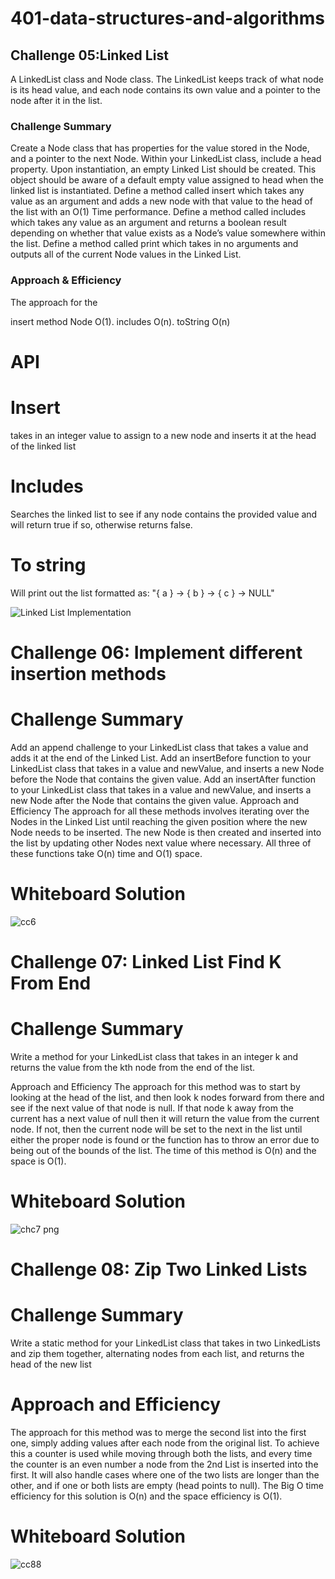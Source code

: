 # 401-data-structures-and-algorithms
## Challenge 05:Linked List
A LinkedList class and Node class. The LinkedList keeps track of what node is its head value, and each node contains its own value and a pointer to the node after it in the list.

 ### Challenge Summary
Create a Node class that has properties for the value stored in the Node, and a pointer to the next Node. Within your LinkedList class, include a head property. Upon instantiation, an empty Linked List should be created. This object should be aware of a default empty value assigned to head when the linked list is instantiated. Define a method called insert which takes any value as an argument and adds a new node with that value to the head of the list with an O(1) Time performance. Define a method called includes which takes any value as an argument and returns a boolean result depending on whether that value exists as a Node’s value somewhere within the list. Define a method called print which takes in no arguments and outputs all of the current Node values in the Linked List.

 ### Approach & Efficiency
The approach for the

insert method Node O(1).
includes O(n).
toString O(n)
# API
# Insert
takes in an integer value to assign to a new node and inserts it at the head of the linked list

# Includes
Searches the linked list to see if any node contains the provided value and will return true if so, otherwise returns false.

# To string
Will print out the list formatted as: "{ a } -> { b } -> { c } -> NULL"

![Linked List Implementation](https://user-images.githubusercontent.com/79080942/125162482-c74a2f00-e190-11eb-9dc5-6a1f1b7a6522.png)





# Challenge 06: Implement different insertion methods
# Challenge Summary
Add an append challenge to your LinkedList class that takes a value and adds it at the end of the Linked List. Add an insertBefore function to your LinkedList class that takes in a value and newValue, and inserts a new Node before the Node that contains the given value. Add an insertAfter function to your LinkedList class that takes in a value and newValue, and inserts a new Node after the Node that contains the given value. Approach and Efficiency The approach for all these methods involves iterating over the Nodes in the Linked List until reaching the given position where the new Node needs to be inserted. The new Node is then created and inserted into the list by updating other Nodes next value where necessary. All three of these functions take O(n) time and O(1) space.

# Whiteboard Solution
![cc6](https://user-images.githubusercontent.com/79080942/125163104-2d848100-e194-11eb-8053-df27d8dd3b18.png)


# Challenge 07: Linked List Find K From End
# Challenge Summary
Write a method for your LinkedList class that takes in an integer k and returns the value from the kth node from the end of the list.

Approach and Efficiency
The approach for this method was to start by looking at the head of the list, and then look k nodes forward from there and see if the next value of that node is null. If that node k away from the current has a next value of null then it will return the value from the current node. If not, then the current node will be set to the next in the list until either the proper node is found or the function has to throw an error due to being out of the bounds of the list. The time of this method is O(n) and the space is O(1).

# Whiteboard Solution

![chc7 png](https://user-images.githubusercontent.com/79080942/125163301-388be100-e195-11eb-8f41-03cedfa9e40a.png)



# Challenge 08: Zip Two Linked Lists
# Challenge Summary
Write a static method for your LinkedList class that takes in two LinkedLists and zip them together, alternating nodes from each list, and returns the head of the new list

# Approach and Efficiency
The approach for this method was to merge the second list into the first one, simply adding values after each node from the original list. To achieve this a counter is used while moving through both the lists, and every time the counter is an even number a node from the 2nd List is inserted into the first. It will also handle cases where one of the two lists are longer than the other, and if one or both lists are empty (head points to null). The Big O time efficiency for this solution is O(n) and the space efficiency is O(1).

# Whiteboard Solution
![cc88](https://user-images.githubusercontent.com/79080942/125164640-f7e39600-e19b-11eb-9e43-23eb70c8dbc8.png)






